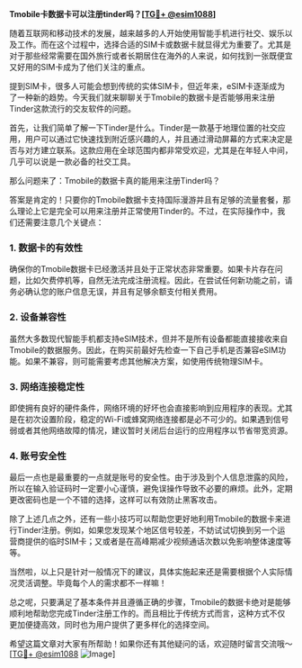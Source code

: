 **Tmobile卡数据卡可以注册tinder吗？[[TG💪+ @esim1088](https://t.me/s/esim1088)]**

随着互联网和移动技术的发展，越来越多的人开始使用智能手机进行社交、娱乐以及工作。而在这个过程中，选择合适的SIM卡或数据卡就显得尤为重要了。尤其是对于那些经常需要在国外旅行或者长期居住在海外的人来说，如何找到一张既便宜又好用的SIM卡成为了他们关注的重点。

提到SIM卡，很多人可能会想到传统的实体SIM卡，但近年来，eSIM卡逐渐成为了一种新的趋势。今天我们就来聊聊关于Tmobile的数据卡是否能够用来注册Tinder这款流行的交友软件的问题。

首先，让我们简单了解一下Tinder是什么。Tinder是一款基于地理位置的社交应用，用户可以通过它快速找到附近感兴趣的人，并且通过滑动屏幕的方式来决定是否与对方建立联系。这款应用在全球范围内都非常受欢迎，尤其是在年轻人中间，几乎可以说是一款必备的社交工具。

那么问题来了：Tmobile的数据卡真的能用来注册Tinder吗？

答案是肯定的！只要你的Tmobile数据卡支持国际漫游并且有足够的流量套餐，那么理论上它是完全可以用来注册并正常使用Tinder的。不过，在实际操作中，我们还需要注意几个关键点：

### 1. 数据卡的有效性
确保你的Tmobile数据卡已经激活并且处于正常状态非常重要。如果卡片存在问题，比如欠费停机等，自然无法完成注册流程。因此，在尝试任何新功能之前，请务必确认您的账户信息无误，并且有足够余额支付相关费用。

### 2. 设备兼容性
虽然大多数现代智能手机都支持eSIM技术，但并不是所有设备都能直接接收来自Tmobile的数据服务。因此，在购买前最好先检查一下自己手机是否兼容eSIM功能。如果不兼容，则可能需要考虑其他解决方案，如使用传统物理SIM卡。

### 3. 网络连接稳定性
即使拥有良好的硬件条件，网络环境的好坏也会直接影响到应用程序的表现。尤其是在初次设置阶段，稳定的Wi-Fi或蜂窝网络连接都是必不可少的。如果遇到信号弱或者其他网络故障的情况，建议暂时关闭后台运行的应用程序以节省带宽资源。

### 4. 账号安全性
最后一点也是最重要的一点就是账号的安全性。由于涉及到个人信息泄露的风险，所以在输入验证码时一定要小心谨慎，避免误操作导致不必要的麻烦。此外，定期更改密码也是一个不错的选择，这样可以有效防止黑客攻击。

除了上述几点之外，还有一些小技巧可以帮助您更好地利用Tmobile的数据卡来进行Tinder注册。例如，如果您发现某个地区信号较差，不妨试试切换到另一个运营商提供的临时SIM卡；又或者是在高峰期减少视频通话次数以免影响整体速度等等。

当然啦，以上只是针对一般情况下的建议，具体实施起来还是需要根据个人实际情况灵活调整。毕竟每个人的需求都不一样嘛！

总之呢，只要满足了基本条件并且遵循正确的步骤，Tmobile的数据卡绝对是能够顺利地帮助您完成Tinder注册工作的。而且相比于传统方式而言，这种方式不仅更加便捷高效，同时也为用户提供了更多样化的选择空间。

希望这篇文章对大家有所帮助！如果你还有其他疑问的话，欢迎随时留言交流哦～[[TG💪+ @esim1088](https://t.me/s/esim1088) ![Image](https://i.postimg.cc/4NQfJmqS/Snipaste-2025-05-13-00-14-12.png)]